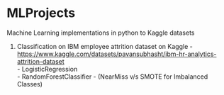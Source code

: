 # MLProjects
Machine Learning implementations in python to Kaggle datasets

1. Classification on IBM employee attrition dataset on Kaggle - https://www.kaggle.com/datasets/pavansubhasht/ibm-hr-analytics-attrition-dataset <br>
                                                           - LogisticRegression <br>
                                                           - RandomForestClassifier - (NearMiss v/s SMOTE for Imbalanced Classes)
